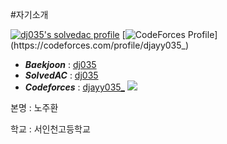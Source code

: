 #자기소개 

[![dj035's solvedac profile](http://mazassumnida.wtf/api/v2/generate_badge?boj=dj035)](https://solved.ac/profile/dj035) [![CodeForces Profile](http://cf.leed.at?id=djayy035_)](https://codeforces.com/profile/djayy035_)

* __*Baekjoon*__ : [dj035](http://icpc.me/dj035)
* __*SolvedAC*__ : [dj035](https://solved.ac/profile/dj035)
* __*Codeforces*__ : [djayy035_](https://codeforces.com/profile/djayy035_) [![](https://run.kaist.ac.kr/badges/codeforces/djayy035_.svg)](https://codeforces.com/profile/djayy035_)

본명 : 노주환

학교 : 서인천고등학교

